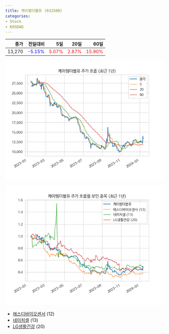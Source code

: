 ```yaml
---
title: 케이엠더블유 (032500)
categories:
- Stock
- KOSDAQ
---
```


|종가|전일대비|5일|20일|60일|
|---:|-------:|--:|---:|---:|
|13,270|<span style="color: blue">-5.15%</span>|<span style="color: red">5.07%</span>|<span style="color: red">2.87%</span>|<span style="color: red">15.90%</span>|


<!-- more -->

![032500](/assets/images/stock/032500.png)

![032500](/assets/images/stock/032500_sim.png)

- [에스디바이오센서](/137310/) (12)
- [네이처셀](/007390/) (13)
- [LG생활건강](/051900/) (20)